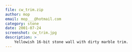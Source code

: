 ```yaml
---
file: cw_trim.zip
author: mop
email: mop___@hotmail.com
category: stone
date: 2001-07-24
screenshot: cw_trim.jpg
description: >
    Yellowish 16-bit stone wall with dirty marble trim.
---
```

